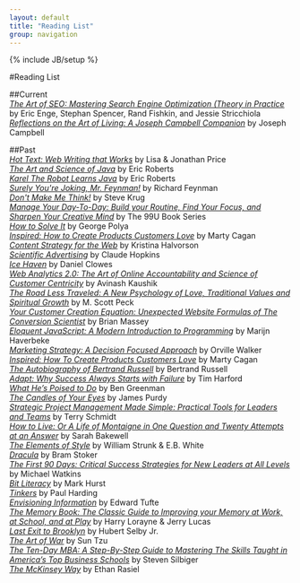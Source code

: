 ```yaml
---
layout: default
title: "Reading List"
group: navigation
---
```

{% include JB/setup %}

#Reading List

##Current  
[_The Art of SEO: Mastering Search Engine Optimization (Theory in Practice_](http://goo.gl/juSxvR) by Eric Enge, Stephan Spencer, Rand Fishkin, and Jessie Stricchiola  
[_Reflections on the Art of Living: A Joseph Campbell Companion_](http://goo.gl/QxwVUC) by Joseph Campbell  

##Past  
[_Hot Text: Web Writing that Works_](http://amzn.to/1ainiZ2) by Lisa & Jonathan Price  
[_The Art and Science of Java_](http://amzn.to/13NpHcf) by Eric Roberts  
[_Karel The Robot Learns Java_](http://www.stanford.edu/class/cs106a/handouts/karel-the-robot-learns-java.pdf) by Eric Roberts  
[_Surely You're Joking, Mr. Feynman!_](http://amzn.to/13vYcyr) by Richard Feynman  
[_Don't Make Me Think!_](http://amzn.to/14Ia9qN) by Steve Krug  
[_Manage Your Day-To-Day: Build your Routine, Find Your Focus, and Sharpen Your Creative Mind_](http://amzn.to/165GHbn) by The 99U Book Series  
[_How to Solve It_](http://amzn.to/1cIIqIE) by George Polya  
[_Inspired: How to Create Products Customers Love_](http://amzn.to/19exJtF) by Marty Cagan  
[_Content Strategy for the Web_](http://amzn.to/1cIIxUH) by Kristina Halvorson  
[_Scientific Advertising_](http://amzn.to/13TW2vU) by Claude Hopkins  
[_Ice Haven_](http://amzn.to/13TW5YC) by Daniel Clowes  
[_Web Analytics 2.0: The Art of Online Accountability and Science of Customer Centricity_](http://amzn.to/16GZzfD) by Avinash Kaushik  
[_The Road Less Traveled: A New Psychology of Love, Traditional Values and Spiritual Growth_](http://amzn.to/15wNzdV) by M. Scott Peck  
[_Your Customer Creation Equation: Unexpected Website Formulas of The Conversion Scientist_](http://amzn.to/165Hwki) by Brian Massey  
[_Eloquent JavaScript: A Modern Introduction to Programming_](http://amzn.to/13vZaum) by Marijn Haverbeke  
[_Marketing Strategy: A Decision Focused Approach_](http://amzn.to/17C2xSV) by Orville Walker  
[_Inspired: How To Create Products Customers Love_](http://amzn.to/19exJtF) by Marty Cagan  
[_The Autobiography of Bertrand Russell_](http://amzn.to/14UmPLk) by Bertrand Russell  
[_Adapt: Why Success Always Starts with Failure_](http://amzn.to/1ailhfc) by Tim Harford  
 [_What He’s Poised to Do_](http://amzn.to/14UmLLE) by Ben Greenman  
[_The Candles of Your Eyes_](http://amzn.to/13wXuWN) by James Purdy  
[_Strategic Project Management Made Simple: Practical Tools for Leaders and Teams_](http://amzn.to/14s5frV) by Terry Schmidt  
[_How to Live: Or A Life of Montaigne in One Question and Twenty Attempts at an Answer_](http://amzn.to/13wXo1u) by Sarah Bakewell  
[_The Elements of Style_](http://amzn.to/17C2g2o) by William Strunk & E.B. White  
[_Dracula_](http://amzn.to/13KtVMc) by Bram Stoker  
[_The First 90 Days: Critical Success Strategies for New Leaders at All Levels_](http://amzn.to/15Xw0nE) by Michael Watkins  
[_Bit Literacy_](http://amzn.to/16UZNjn) by Mark Hurst  
[_Tinkers_](http://amzn.to/14s52VQ) by Paul Harding  
[_Envisioning Information_](http://amzn.to/13wXeY3) by Edward Tufte  
[_The Memory Book: The Classic Guide to Improving your Memory at Work, at School, and at Play_](http://amzn.to/14s4XBs) by Harry Lorayne & Jerry Lucas  
[_Last Exit to Brooklyn_](http://amzn.to/14s4SO2) by Hubert Selby Jr.  
[_The Art of War_](http://amzn.to/13wX6Yo) by Sun Tzu  
[_The Ten-Day MBA: A Step-By-Step Guide to Mastering The Skills Taught in America’s Top Business Schools_](http://amzn.to/13KtFg8) by Steven Silbiger  
[_The McKinsey Way_](http://amzn.to/13wX56R) by Ethan Rasiel  
